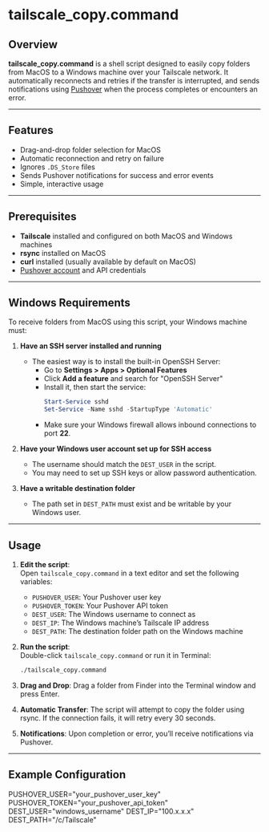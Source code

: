 # tailscale_copy.command

## Overview

**tailscale_copy.command** is a shell script designed to easily copy folders from MacOS to a Windows machine over your Tailscale network. It automatically reconnects and retries if the transfer is interrupted, and sends notifications using [Pushover](https://pushover.net/) when the process completes or encounters an error.

---

## Features

- Drag-and-drop folder selection for MacOS
- Automatic reconnection and retry on failure
- Ignores `.DS_Store` files
- Sends Pushover notifications for success and error events
- Simple, interactive usage

---

## Prerequisites

- **Tailscale** installed and configured on both MacOS and Windows machines
- **rsync** installed on MacOS
- **curl** installed (usually available by default on MacOS)
- [Pushover account](https://pushover.net/) and API credentials

---

## Windows Requirements

To receive folders from MacOS using this script, your Windows machine must:

1. **Have an SSH server installed and running**
   - The easiest way is to install the built-in OpenSSH Server:
     - Go to **Settings > Apps > Optional Features**
     - Click **Add a feature** and search for "OpenSSH Server"
     - Install it, then start the service:
       ```powershell
       Start-Service sshd
       Set-Service -Name sshd -StartupType 'Automatic'
       ```
     - Make sure your Windows firewall allows inbound connections to port **22**.

2. **Have your Windows user account set up for SSH access**
   - The username should match the `DEST_USER` in the script.
   - You may need to set up SSH keys or allow password authentication.

3. **Have a writable destination folder**
   - The path set in `DEST_PATH` must exist and be writable by your Windows user.

---

## Usage

1. **Edit the script**:  
   Open `tailscale_copy.command` in a text editor and set the following variables:
   - `PUSHOVER_USER`: Your Pushover user key
   - `PUSHOVER_TOKEN`: Your Pushover API token
   - `DEST_USER`: The Windows username to connect as
   - `DEST_IP`: The Windows machine’s Tailscale IP address
   - `DEST_PATH`: The destination folder path on the Windows machine

2. **Run the script**:  
   Double-click `tailscale_copy.command` or run it in Terminal:
   ```sh
   ./tailscale_copy.command

3. **Drag and Drop**:
    Drag a folder from Finder into the Terminal window and press Enter.

4. **Automatic Transfer**:
    The script will attempt to copy the folder using rsync. If the connection fails, it will retry every 30 seconds.

5. **Notifications**:
    Upon completion or error, you’ll receive notifications via Pushover.

---

## Example Configuration

PUSHOVER_USER="your_pushover_user_key"
PUSHOVER_TOKEN="your_pushover_api_token"
DEST_USER="windows_username"
DEST_IP="100.x.x.x"
DEST_PATH="/c/Tailscale"
